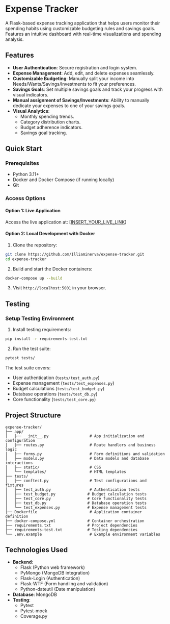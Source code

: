 # Expense Tracker

A Flask-based expense tracking application that helps users monitor their spending habits using customizable budgeting rules and savings goals. Features an intuitive dashboard with real-time visualizations and spending analysis.

## Features

- **User Authentication**: Secure registration and login system.
- **Expense Management**: Add, edit, and delete expenses seamlessly.
- **Customizable Budgeting**: Manually split your income into Needs/Wants/Savings/Investments to fit your preferences.
- **Savings Goals**: Set multiple savings goals and track your progress with visual indicators.
- **Manual assignment of Savings/Investments**: Ability to manually dedicate your expenses to one of your savings goals.
- **Visual Analytics**: 
  - Monthly spending trends.
  - Category distribution charts.
  - Budget adherence indicators.
  - Savings goal tracking.

## Quick Start

### Prerequisites

- Python 3.11+
- Docker and Docker Compose (if running locally)
- Git

### Access Options

#### Option 1: Live Application
Access the live application at: [[INSERT_YOUR_LIVE_LINK](https://expense-tracker-application-bccee6223f0f.herokuapp.com/)]

#### Option 2: Local Development with Docker
1. Clone the repository:
```bash
git clone https://github.com/Illiaminerva/expense-tracker.git
cd expense-tracker
```

2. Build and start the Docker containers:
```bash
docker-compose up --build
```

3. Visit `http://localhost:5001` in your browser.

## Testing

### Setup Testing Environment
1. Install testing requirements:
```bash
pip install -r requirements-test.txt
```

2. Run the test suite:
```bash
pytest tests/
```

The test suite covers:
- User authentication (`tests/test_auth.py`)
- Expense management (`tests/test_expenses.py`)
- Budget calculations (`tests/test_budget.py`)
- Database operations (`tests/test_db.py`)
- Core functionality (`tests/test_core.py`)

## Project Structure

```
expense-tracker/
├── app/
│   ├── __init__.py                  # App initialization and configuration
│   ├── routes.py                    # Route handlers and business logic
│   ├── forms.py                     # Form definitions and validation
│   ├── models.py                    # Data models and database interactions
│   ├── static/                      # CSS
│   └── templates/                   # HTML templates
├── tests/
│   ├── conftest.py                  # Test configurations and fixtures
│   ├── test_auth.py                 # Authentication tests
│   ├── test_budget.py              # Budget calculation tests
│   ├── test_core.py                # Core functionality tests
│   ├── test_db.py                  # Database operation tests
│   └── test_expenses.py            # Expense management tests
├── Dockerfile                       # Application container definition
├── docker-compose.yml              # Container orchestration
├── requirements.txt                # Project dependencies
├── requirements-test.txt           # Testing dependencies
└── .env.example                     # Example environment variables
```


## Technologies Used

- **Backend**:
  - Flask (Python web framework)
  - PyMongo (MongoDB integration)
  - Flask-Login (Authentication)
  - Flask-WTF (Form handling and validation)
  - Python-dateutil (Date manipulation)
- **Database**: MongoDB
- **Testing**:
  - Pytest
  - Pytest-mock
  - Coverage.py
